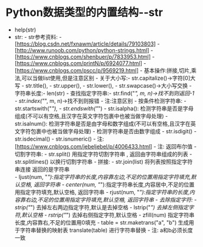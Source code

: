 # Python数据类型的内置结构--str
- help(str)
- str: 
      - str参考资料: - [https://blog.csdn.net/fxnawm/article/details/79103803]
                     - [http://www.runoob.com/python/python-strings.html]
                     - [https://www.cnblogs.com/shenbuer/p/7833953.html] 
                     - [https://www.cnblogs.com/printN/p/6924077.html]
                     - [https://www.cnblogs.com/pscc/p/9569219.html]
      - 基本操作:拼接,切片,乘法,可以当做list使用,但是注意区别
      - 关于大小写:- str.capitalize()->字符[0]大写
                   - str.title(),
                   - str.upper(),
                   - str.lower(),
                   - str.swapcase()->大小写交换 
      - 字符串长度:- len(str)
      - 查找指定字符串:- str.find("*", m, n)->找不到则返回-1
                      - str.index("*", m, n)->找不到则报错
                      - 注:注意区别
      - 按条件检测字符串: - str.startswith("*"),
                         - str.endswith("*")
                         - str.isalpha(): 检测字符串是否是字母组成(不可以有空格,且汉字在英文字符包裹中也被当做字母处理)
                         - str.isalnum(): 检测字符串是否是由字母和数字组成(不可以有空格,且汉字在英文字符包裹中也被当做字母处理)
                         - 检测字符串是否由数字组成
                            - str.isdigit()
                            - str.isdecimal()
                            - str.isnumeric()
                            - 注: [https://www.cnblogs.com/jebeljebel/p/4006433.html]
                         - 注: 返回布尔值
      - 切割字符串: - str.split() 用指定字符切割字符串 , 返回由字符串组成的列表
                    - str.splitlines()  以换行切割字符串
      - 拼接: - str.join(list) 将列表按照指定字符串连接 返回的是字符串    
      - ljust(num, "*"):指定字符串的长度,内容靠左边,不足的位置用指定字符填充,默认空格, 返回字符串
      - center(num, "*"):指定字符串长度,内容居中,不足的位置用指定字符填充,默认空格, 返回字符串
      - rjust(num, "*"):指定字符串的长度,内容靠右边,不足的位置用指定字符填充,默认空格, 返回字符串
      - 去除指定字符:
        - strip("*") 去掉左右两边指定字符,默认是去掉空格
        - lstrip("*")  去掉左侧指定字符,默认空格
        - rstrip("*")  去掉右侧指定字符,默认空格
      - zfill(num) 指定字符串长度,内容靠右,不足的位置用0填充
      - table = str.maketrans("a", "b")  生成用于字符串替换的映射表
        translate(table)  进行字符串替换
        - 注: a和b必须长度一致